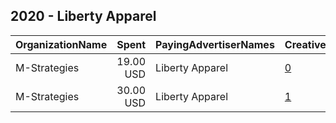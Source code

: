 ## 2020 - Liberty Apparel 
|OrganizationName|Spent|PayingAdvertiserNames|CreativeUrls|Impressions|Genders|AgeBrackets|CountryCodes|BillingAddresses|CandidateBallotInformation|
|:---|---:|:---|:---|---:|:---|:---|:---|:---|:---|
|M-Strategies|19.00 USD|Liberty Apparel|[0](https://www.snap.com/political-ads/asset/32c31c68f9c4d23e1928ea0de6f0a31640e89065b1eee74e81b3e427028cca8c?mediaType=png)|23,722||15+|united states|US|Donald J Trump|
|M-Strategies|30.00 USD|Liberty Apparel|[1](https://www.snap.com/political-ads/asset/3edd114c680f99ce8e571301a105227121b36053d044ff633cef2f7c78c47f43?mediaType=png)|27,231||15+|united states|US|Donald J Trump|
